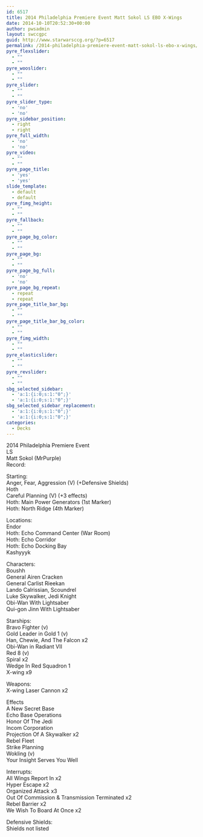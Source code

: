 ```yaml
---
id: 6517
title: 2014 Philadelphia Premiere Event Matt Sokol LS EBO X-Wings
date: 2014-10-10T20:52:30+00:00
author: pwsadmin
layout: swccgpc
guid: http://www.starwarsccg.org/?p=6517
permalink: /2014-philadelphia-premiere-event-matt-sokol-ls-ebo-x-wings/
pyre_flexslider:
  - ""
  - ""
pyre_wooslider:
  - ""
  - ""
pyre_slider:
  - ""
  - ""
pyre_slider_type:
  - 'no'
  - 'no'
pyre_sidebar_position:
  - right
  - right
pyre_full_width:
  - 'no'
  - 'no'
pyre_video:
  - ""
  - ""
pyre_page_title:
  - 'yes'
  - 'yes'
slide_template:
  - default
  - default
pyre_fimg_height:
  - ""
  - ""
pyre_fallback:
  - ""
  - ""
pyre_page_bg_color:
  - ""
  - ""
pyre_page_bg:
  - ""
  - ""
pyre_page_bg_full:
  - 'no'
  - 'no'
pyre_page_bg_repeat:
  - repeat
  - repeat
pyre_page_title_bar_bg:
  - ""
  - ""
pyre_page_title_bar_bg_color:
  - ""
  - ""
pyre_fimg_width:
  - ""
  - ""
pyre_elasticslider:
  - ""
  - ""
pyre_revslider:
  - ""
  - ""
sbg_selected_sidebar:
  - 'a:1:{i:0;s:1:"0";}'
  - 'a:1:{i:0;s:1:"0";}'
sbg_selected_sidebar_replacement:
  - 'a:1:{i:0;s:1:"0";}'
  - 'a:1:{i:0;s:1:"0";}'
categories:
  - Decks
---
```

2014 Philadelphia Premiere Event  
LS  
Matt Sokol (MrPurple)  
Record:

Starting:  
Anger, Fear, Aggression (V) (+Defensive Shields)  
Hoth  
Careful Planning (V) (+3 effects)  
Hoth: Main Power Generators (1st Marker)  
Hoth: North Ridge (4th Marker)

Locations:  
Endor  
Hoth: Echo Command Center (War Room)  
Hoth: Echo Corridor  
Hoth: Echo Docking Bay  
Kashyyyk

Characters:  
Boushh  
General Airen Cracken  
General Carlist Rieekan  
Lando Calrissian, Scoundrel  
Luke Skywalker, Jedi Knight  
Obi-Wan With Lightsaber  
Qui-gon Jinn With Lightsaber

Starships:  
Bravo Fighter (v)  
Gold Leader in Gold 1 (v)  
Han, Chewie, And The Falcon x2  
Obi-Wan in Radiant VII  
Red 8 (v)  
Spiral x2  
Wedge In Red Squadron 1  
X-wing x9

Weapons:  
X-wing Laser Cannon x2

Effects  
A New Secret Base  
Echo Base Operations  
Honor Of The Jedi  
Incom Corporation  
Projection Of A Skywalker x2  
Rebel Fleet  
Strike Planning  
Wokling (v)  
Your Insight Serves You Well

Interrupts:  
All Wings Report In x2  
Hyper Escape x2  
Organized Attack x3  
Out Of Commission & Transmission Terminated x2  
Rebel Barrier x2  
We Wish To Board At Once x2

Defensive Shields:  
Shields not listed